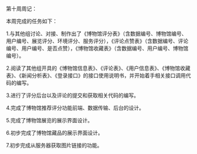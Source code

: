 第十周周记：

本周完成的任务如下：

1.与其他组讨论、对接、制作出了《博物馆评分表》（含数据编号、博物馆编号、用户编号、展览评分、环境评分、服务评分），《评论点赞表》（含数据编号、评论编号、用户编号、是否点赞），《博物馆收藏表》（含数据编号、用户编号、博物馆编号）。

2.阅读了其他组开具的《博物馆信息表》、《评论表》、《用户信息表》、《博物馆收藏表》、《新闻分析表》、《登录接口》的接口使用说明书，并开始着手相关接口调用代码的编写。

3.进行了评分后台以及评论的提交和获取相关代码的编写。

4.完成了博物馆推荐评分功能前端、数据传输、后台的设计。

5.完成了博物馆展览的展示界面设计。

6.初步完成了博物馆藏品的展示界面设计。

7.初步完成从服务器获取图片链接的功能。